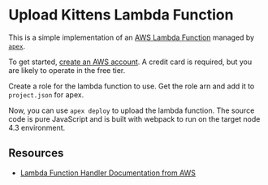 # Upload Kittens Lambda Function

This is a simple implementation of an [AWS Lambda Function](https://aws.amazon.com/lambda/)
managed by [`apex`](http://apex.run).

To get started, [create an AWS account](https://aws.amazon.com/free/).
A credit card is required, but you are likely to operate in
the free tier.

Create a role for the lambda function to use. Get the role
arn and add it to `project.json` for apex.

Now, you can use `apex deploy` to upload the lambda
function. The source code is pure JavaScript and is built
with webpack to run on the target node 4.3 environment.

## Resources

* [Lambda Function Handler Documentation from AWS](http://docs.aws.amazon.com/lambda/latest/dg/nodejs-prog-model-handler.html)
